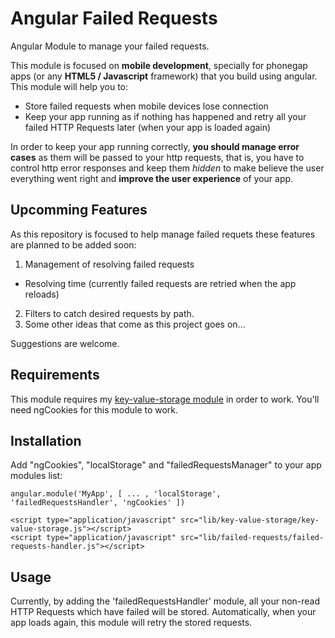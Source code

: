 Angular Failed Requests
=======================

Angular Module to manage your failed requests.

This module is focused on **mobile development**, specially for phonegap apps (or any **HTML5 / Javascript** framework)  that you build using angular.
This module will help you to:
* Store failed requests when mobile devices lose connection
* Keep your app running as if nothing has happened and retry all your failed HTTP Requests later (when your app is loaded again)

In order to keep your app running correctly, **you should manage error cases** as them will be passed to your http requests, that is, you have to control http error responses and keep them *hidden* to make believe the user everything went right and **improve the user experience** of your app.


Upcomming Features
------------------
As this repository is focused to help manage failed requets these features are planned to be added soon:
1. Management of resolving failed requests
  * Resolving time (currently failed requests are retried when the app reloads)
2. Filters to catch desired requests by path.
3. Some other ideas that come as this project goes on...

Suggestions are welcome.

Requirements
------------
This module requires my [key-value-storage module](https://github.com/alejandrocarrasco/angular-key-value-storage) in order to work. You'll need ngCookies for this module to work.

Installation
------------
Add "ngCookies", "localStorage" and "failedRequestsManager" to your app modules list:
```
angular.module('MyApp', [ ... , 'localStorage', 'failedRequestsHandler', 'ngCookies' ])

<script type="application/javascript" src="lib/key-value-storage/key-value-storage.js"></script>
<script type="application/javascript" src="lib/failed-requests/failed-requests-handler.js"></script>
```

Usage
-----
Currently, by adding the 'failedRequestsHandler' module, all your non-read HTTP Requests which have failed will be stored. Automatically, when your app loads again, this module will retry the stored requests.

